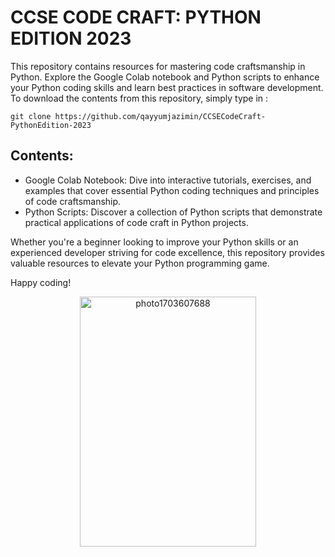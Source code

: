 # CCSE CODE CRAFT: PYTHON EDITION 2023

This repository contains resources for mastering code craftsmanship in Python. Explore the Google Colab notebook and Python scripts to enhance your Python coding skills and learn best practices in software development. To download the contents from this repository, simply type in :

```
git clone https://github.com/qayyumjazimin/CCSECodeCraft-PythonEdition-2023
```

## Contents:
- Google Colab Notebook: Dive into interactive tutorials, exercises, and examples that cover essential Python coding techniques and principles of code craftsmanship.
- Python Scripts: Discover a collection of Python scripts that demonstrate practical applications of code craft in Python projects.

Whether you're a beginner looking to improve your Python skills or an experienced developer striving for code excellence, this repository provides valuable resources to elevate your Python programming game.

Happy coding!

<div style="text-align:center;">
  <img src="https://github.com/qayyumjazimin/CCSECodeCraft-PythonEdition-2023/assets/65033421/1839bb93-4260-4cd2-a486-dda013d9ff28" width="282.5" height="400" alt="photo1703607688">
</div>
